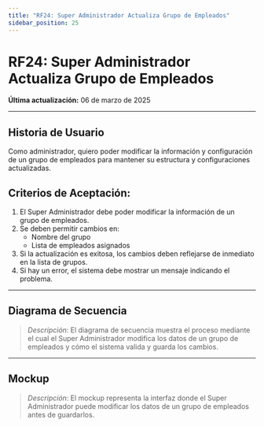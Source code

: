 ```yaml
---
title: "RF24: Super Administrador Actualiza Grupo de Empleados"  
sidebar_position: 25
---
```


# RF24: Super Administrador Actualiza Grupo de Empleados  

**Última actualización:** 06 de marzo de 2025  

---

## Historia de Usuario  

Como administrador, quiero poder modificar la información y configuración de un grupo de empleados para mantener su estructura y configuraciones actualizadas.


## **Criterios de Aceptación:**  

1. El Super Administrador debe poder modificar la información de un grupo de empleados.  
2. Se deben permitir cambios en:  
   - Nombre del grupo  
   - Lista de empleados asignados  
3. Si la actualización es exitosa, los cambios deben reflejarse de inmediato en la lista de grupos.  
4. Si hay un error, el sistema debe mostrar un mensaje indicando el problema.  

---

## **Diagrama de Secuencia**  

> *Descripción*: El diagrama de secuencia muestra el proceso mediante el cual el Super Administrador modifica los datos de un grupo de empleados y cómo el sistema valida y guarda los cambios.  

---

## **Mockup**  

> *Descripción*: El mockup representa la interfaz donde el Super Administrador puede modificar los datos de un grupo de empleados antes de guardarlos.  
